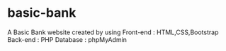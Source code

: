 # basic-bank
A Basic Bank website created by using
Front-end : HTML,CSS,Bootstrap
Back-end : PHP
Database : phpMyAdmin
